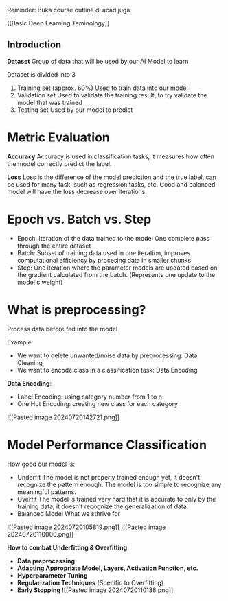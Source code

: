 Reminder: Buka course outline di acad juga

[[Basic Deep Learning Teminology]]
## Introduction

**Dataset**
Group of data that will be used by our AI Model to learn

Dataset is divided into 3
1. Training set (approx. 60%)
   Used to train data into our model
2. Validation set
   Used to validate the training result, to try validate the model that was trained
3. Testing set
   Used by our model to predict

# Metric Evaluation
**Accuracy**
Accuracy is used in classification tasks, it measures how often the model correctly predict the label.

**Loss**
Loss is the difference of the model prediction and the true label, can be used for many task, such as regression tasks, etc. Good and balanced model will have the loss decrease over iterations.

# Epoch vs. Batch vs. Step
- Epoch: 
  Iteration of the data trained to the model
  One complete pass through the entire dataset
- Batch:
  Subset of training data used in one iteration, improves computational efficiency by procesing data in smaller chunks. 
- Step:
  One iteration where the parameter models are updated based on the gradient calculated from the batch. (Represents one update to the model's weight)

# What is preprocessing?
Process data before fed into the model

Example:
- We want to delete unwanted/noise data by preprocessing: Data Cleaning
- We want to encode class in a classification task: Data Encoding

**Data Encoding**:
- Label Encoding: using category number from 1 to n
- One Hot Encoding: creating new class for each category

![[Pasted image 20240720142721.png]]


# Model Performance Classification
How good our model is:
- Underfit
  The model is not properly trained enough yet, it doesn't recognize the pattern enough. The model is too simple to recognize any meaningful patterns. 
- Overfit
  The model is trained very hard that it is accurate to only by the training data, it doesn't recognize the generalization of data.
- Balanced Model
  What we sthrive for

![[Pasted image 20240720105819.png]]
![[Pasted image 20240720110000.png]]

**How to combat Underfitting & Overfitting**
- **Data preprocessing**
- **Adapting Appropriate Model, Layers, Activation Function, etc.**
- **Hyperparameter Tuning**
- **Regularization Techniques** (Specific to Overfitting)
- **Early Stopping**
  ![[Pasted image 20240720110138.png]]

